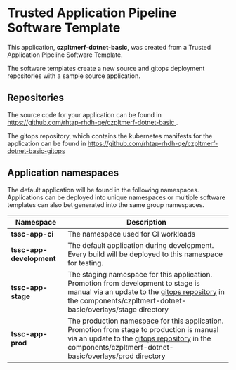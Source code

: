 # Trusted Application Pipeline Software Template

This application, **czpltmerf-dotnet-basic**, was created from a Trusted Application Pipeline Software Template.

The software templates create a new source and gitops deployment repositories with a sample source application. 

## Repositories

The source code for your application can be found in [https://github.com/rhtap-rhdh-qe/czpltmerf-dotnet-basic ](https://github.com/rhtap-rhdh-qe/czpltmerf-dotnet-basic ).
 
The gitops repository, which contains the kubernetes manifests for the application can be found in 
[https://github.com/rhtap-rhdh-qe/czpltmerf-dotnet-basic-gitops ](https://github.com/rhtap-rhdh-qe/czpltmerf-dotnet-basic-gitops ) 

## Application namespaces 

The default application will be found in the following namespaces. Applications can be deployed into unique namespaces or multiple software templates can also bet generated into the same group namespaces.  

|  Namespace   |  Description   |  
| -------- | -------- |
| **tssc-app-ci** | The namespace used for CI workloads |
| **tssc-app-development** | The default application during development. Every build will be deployed to this namespace for testing. |
| **tssc-app-stage** | The staging namespace for this application. Promotion from development to stage is manual via an update to the [gitops repository](https://github.com/rhtap-rhdh-qe/czpltmerf-dotnet-basic-gitops ) in the components/czpltmerf-dotnet-basic/overlays/stage directory |
| **tssc-app-prod** | The production namespace for this application. Promotion from stage to production is manual via an update to the [gitops repository](https://github.com/rhtap-rhdh-qe/czpltmerf-dotnet-basic-gitops ) in the components/czpltmerf-dotnet-basic/overlays/prod directory |